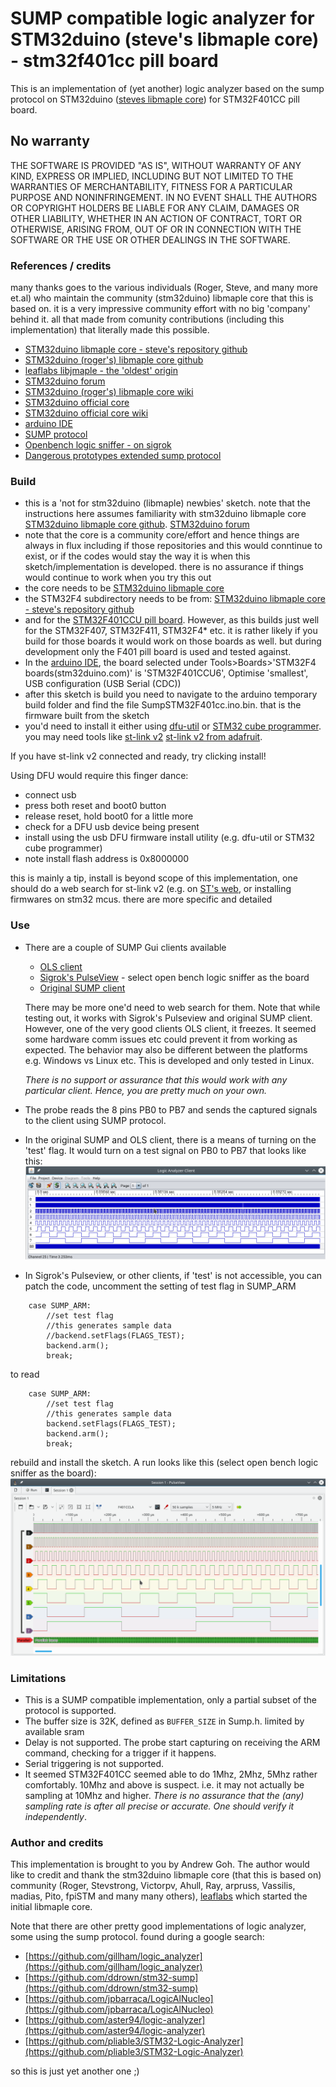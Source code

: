 # SUMP compatible logic analyzer for STM32duino (steve's libmaple core) - stm32f401cc pill board

This is an implementation of (yet another) logic analyzer based on the sump protocol on STM32duino
 ([steves libmaple core](https://github.com/stevstrong/Arduino_STM32)) for STM32F401CC pill board.

## No warranty

THE SOFTWARE IS PROVIDED "AS IS", WITHOUT WARRANTY OF ANY KIND, EXPRESS OR IMPLIED, 
INCLUDING BUT NOT LIMITED TO THE WARRANTIES OF MERCHANTABILITY, FITNESS FOR A PARTICULAR 
PURPOSE AND NONINFRINGEMENT. IN NO EVENT SHALL THE AUTHORS OR COPYRIGHT HOLDERS BE LIABLE 
FOR ANY CLAIM, DAMAGES OR OTHER LIABILITY, WHETHER IN AN ACTION OF CONTRACT, TORT OR OTHERWISE, 
ARISING FROM, OUT OF OR IN CONNECTION WITH THE SOFTWARE OR THE USE OR OTHER DEALINGS IN THE SOFTWARE.   


### References / credits
many thanks goes to the various individuals (Roger, Steve, and many more et.al) who maintain the community (stm32duino) libmaple core that 
this is based on. it is a very impressive community effort with no big 'company' behind it. all that made 
from comunity contributions (including this implementation) that literally made this possible. 

- [STM32duino libmaple core - steve's repository github](https://github.com/stevstrong/Arduino_STM32)
- [STM32duino (roger's) libmaple core github](https://github.com/rogerclarkmelbourne/Arduino_STM32)
- [leaflabs libjmaple - the 'oldest' origin](http://docs.leaflabs.com/static.leaflabs.com/pub/leaflabs/maple-docs/latest/libmaple.html)
- [STM32duino forum](https://www.stm32duino.com/index.php)
- [STM32duino (roger's) libmaple core wiki](https://github.com/rogerclarkmelbourne/Arduino_STM32/wiki)
- [STM32duino official core](https://github.com/stm32duino/Arduino_Core_STM32)
- [STM32duino official core wiki](https://github.com/stm32duino/wiki/wiki)
- [arduino IDE](https://www.arduino.cc/en/Main/Software)
- [SUMP protocol](https://www.sump.org/projects/analyzer/protocol/)
- [Openbench logic sniffer - on sigrok](https://sigrok.org/wiki/Openbench_Logic_Sniffer)
- [Dangerous prototypes extended sump protocol](http://dangerousprototypes.com/docs/The_Logic_Sniffer%27s_extended_SUMP_protocol)

### Build

- this is a 'not for stm32duino (libmaple) newbies' sketch. note that the instructions here assumes familiarity 
with stm32duino libmaple core 
[STM32duino libmaple core github](https://github.com/rogerclarkmelbourne/Arduino_STM32).
[STM32duino forum](https://www.stm32duino.com/index.php)
- note that the core is a community core/effort and hence things are always in flux including if
those repositories and this would conntinue to exist, or if the codes would stay the way it is when this 
sketch/implementation is developed. there is no assurance if things would continue to work 
when you try this out
- the core needs to be [STM32duino libmaple core](https://github.com/rogerclarkmelbourne/Arduino_STM32)
- the STM32F4 subdirectory needs to be from: 
[STM32duino libmaple core - steve's repository github](https://github.com/stevstrong/Arduino_STM32)
- and for the [STM32F401CCU pill board](https://www.stm32duino.com/viewtopic.php?f=14&t=9). 
However, as this builds just well for the STM32F407, STM32F411, STM32F4* etc. it is rather likely if you build for those boards
it would work on those boards as well. but during development only the F401 pill board is used 
and tested against. 
- In the [arduino IDE](https://www.arduino.cc/en/Main/Software), the board selected under Tools>Boards>'STM32F4 boards(stm32duino.com)' 
is 'STM32F401CCU6', Optimise 'smallest', USB configuration (USB Serial (CDC))
- after this sketch is build you need to navigate to the arduino temporary build folder and find the 
file SumpSTM32F401cc.ino.bin. that is the firmware built from the sketch
- you'd need to install it either using [dfu-util](http://dfu-util.sourceforge.net/) or 
[STM32 cube programmer](https://github.com/stm32duino/wiki/wiki/Upload-methods#stm32cubeprogrammer).
you may need tools like [st-link v2](https://www.st.com/en/development-tools/st-link-v2.html)
[st-link v2 from adafruit](https://www.adafruit.com/product/2548).

If you have st-link v2 connected and ready, try clicking install!
 
Using DFU would require this finger dance:
  - connect usb
  - press both reset and boot0 button 
  - release reset, hold boot0 for a little more
  - check for a DFU usb device being present
  - install using the usb DFU firmware install utility (e.g. dfu-util or STM32 cube programmer)
  - note install flash address is 0x8000000 
  
  this is mainly a tip, install is beyond scope of this implementation, one should do a web search for 
  st-link v2 (e.g. on [ST's web](https://www.st.com/en/development-tools/st-link-v2.html),
   or installing firmwares on stm32 mcus. there are more specific and detailed 

### Use

- There are a couple of SUMP Gui clients available
  - [OLS client](https://lxtreme.nl/projects/ols/)
  - [Sigrok's PulseView](https://sigrok.org/wiki/PulseView) - 
  select open bench logic sniffer as the board
  - [Original SUMP client](https://www.sump.org/projects/analyzer/client/)
  
  There may be more one'd need to web search for them. Note that while testing out, 
it works with Sigrok's Pulseview and original SUMP client. However, one of the very good clients OLS client,
it freezes. It seemed some hardware comm issues etc could prevent it from
working as expected. The behavior may also be different between the platforms e.g. Windows vs Linux etc.
This is developed and only tested in Linux.
   
  <em>There is no support or assurance that this would work with any particular client. 
Hence, you are pretty much on your own.</em>  

- The probe reads the 8 pins PB0 to PB7 and sends the captured signals to the client using SUMP protocol. 

- In the original SUMP and OLS client, there is a means of turning on the 'test' flag. It would turn on a 
test signal on PB0 to PB7 that looks like this:
![sump](resource/sump.png "Sump Client")
- In Sigrok's Pulseview, or other clients, if 'test' is not accessible, you can patch the code, 
uncomment the setting of test flag in SUMP_ARM

```
	case SUMP_ARM:
		//set test flag
		//this generates sample data
		//backend.setFlags(FLAGS_TEST);
		backend.arm();
		break;
```
  to read
 
```
	case SUMP_ARM:
		//set test flag
		//this generates sample data
		backend.setFlags(FLAGS_TEST);
		backend.arm();
		break;
```
rebuild and install the sketch. A run looks like this (select open bench logic sniffer as the board):
![pulseview](resource/pulseview.png "Sigrok's PulseView Client")


### Limitations

- This is a SUMP compatible implementation, only a partial subset of the protocol is supported.
- The buffer size is 32K, defined as ``BUFFER_SIZE`` in Sump.h. limited by available sram 
- Delay is not supported. The probe start capturing on receiving the ARM command, checking for
  a trigger if it happens.
- Serial triggering is not supported.
- It seemed STM32F401CC seemed able to do 1Mhz, 2Mhz, 5Mhz rather comfortably. 
  10Mhz and above is suspect.  i.e. it may not actually be sampling at 10Mhz and higher.
  <em>There is no assurance that the (any) sampling rate is after all precise or accurate. 
  One should verify it independently</em>. 

### Author and credits 

  This implementation is brought to you by Andrew Goh.
  The author would like to credit and thank the stm32duino libmaple core (that this is based on) 
  community (Roger, Stevstrong, Victorpv, Ahull, Ray, arpruss, Vassilis, madias, Pito, fpiSTM and
  many many others), [leaflabs](https://www.leaflabs.com/maple) which started the initial 
  libmaple core.  
  
  Note that there are other pretty good implementations of logic analyzer, some using the sump protocol.
  found during a google search:
  
  - [https://github.com/gillham/logic_analyzer](https://github.com/gillham/logic_analyzer)
  - [https://github.com/ddrown/stm32-sump](https://github.com/ddrown/stm32-sump)
  - [https://github.com/jpbarraca/LogicAlNucleo](https://github.com/jpbarraca/LogicAlNucleo)
  - [https://github.com/aster94/logic-analyzer](https://github.com/aster94/logic-analyzer)
  - [https://github.com/pliable3/STM32-Logic-Analyzer](https://github.com/pliable3/STM32-Logic-Analyzer)
  
  so this is just yet another one ;)


